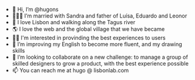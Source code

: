 - 👋 Hi, I’m @hugons
- 👨‍👧‍👦 I’m married with Sandra and father of Luísa, Eduardo and Leonor
- 🌉 I love Lisbon and walking along the Tagus river
- 🌎 I love the web and the global village that we have became
- 👨‍💻 I'm interested in provinding the best experiences to users
- 🌱 I’m improving my English to become more fluent, and my drawing skills
- 💞️ I’m looking to collaborate on a new challenge: to manage a group of skilled designers to grow a product, with the best experience possible
- 📫 You can reach me at hugo @ lisbonlab.com
